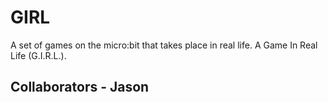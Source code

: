 # GIRL
A set of games on the micro:bit that takes place in real life. A Game In Real Life (G.I.R.L.).
## Collaborators - Jason